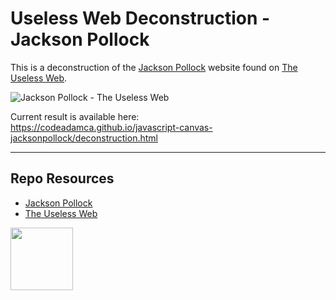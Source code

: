 # Useless Web Deconstruction - Jackson Pollock

This is a deconstruction of the [Jackson Pollock](https://jacksonpollock.org/) website found on [The Useless Web](https://theuselessweb.com/).

![Jackson Pollock - The Useless Web](_readme/screenshot-jacksonpollock.png)

Current result is available here:  
https://codeadamca.github.io/javascript-canvas-jacksonpollock/deconstruction.html

***

## Repo Resources

* [Jackson Pollock](https://jacksonpollock.org/)
* [The Useless Web](https://theuselessweb.com/)

<a href="https://codeadam.ca">
<img src="https://codeadam.ca/images/code-block.png" width="100">
</a>

